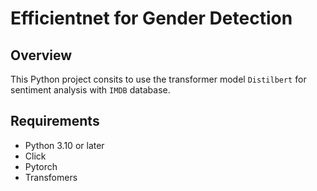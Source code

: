 # Efficientnet for Gender Detection

## Overview

This Python project consits to use the transformer model `Distilbert` for sentiment analysis with `IMDB` database.


## Requirements

- Python 3.10 or later
- Click
- Pytorch
- Transfomers
